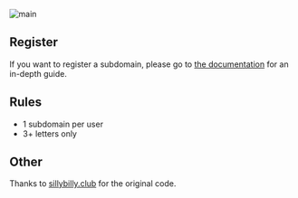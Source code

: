 ![main](https://github.com/user-attachments/assets/7e39c394-4157-45d9-af17-5ccf96107cb2)

## Register

If you want to register a subdomain, please go to [the documentation](https://github.com/stovonson/lituk-register/wiki/Domain-Help#registering-a-domain) for an in-depth guide.

## Rules

- 1 subdomain per user
- 3+ letters only

## Other

Thanks to [sillybilly.club](https://github.com/SillyBilly-Boo/sillybilly.club) for the original code.
